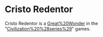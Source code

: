 # Cristo Redentor

Cristo Redentor is a [Great%20Wonder](wonder) in the "[Civilization%20%28series%29](Civilization)" games.
